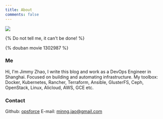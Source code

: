 ```yaml
---
title: About
comments: false
---
```

![](https://ws1.sinaimg.cn/large/006tKfTcly1fjkqnxchvkj30m80godgb.jpg)

{% Do not tell me, it can't be done! %}

{% douban movie 1302987 %}

### Me
Hi, I'm Jimmy Zhao, I write this blog and work as a DevOps Engineer in Shanghai. Focused on building and automating infrastructure. My toolbox: Docker, Kubernetes, Rancher, Terraform, Ansible, GlusterFS, Ceph, OpenStack, Linux, Alicloud, AWS, GCE etc.

### Contact
Github: [opsforce](https://github.com/opsforce)
E-mail: [minng.jao@gmail.com](minng.jao@gmail.com)